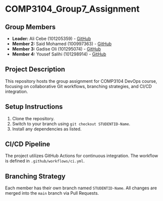 # COMP3104_Group7_Assignment
## Group Members
- **Leader:**  Ali Cebe (101205359) - [GitHub](https://github.com/AliCebe1986)
- **Member 2:** Said Mohamed (100997363) - [GitHub](https://github.com/SaidnDone)
- **Member 3:** Gadise Oli (101295074) - [GitHub](https://github.com/Gadise13)
- **Member 4:** Yousef Salihi (101298914) - [GitHub](https://github.com/YousufSal128)

## Project Description
This repository hosts the group assignment for COMP3104 DevOps course, focusing on
collaborative Git workflows, branching strategies, and CI/CD integration.
## Setup Instructions
1. Clone the repository.
2. Switch to your branch using `git checkout STUDENTID-Name`.
3. Install any dependencies as listed.
## CI/CD Pipeline
The project utilizes GitHub Actions for continuous integration. The workflow is defined
in `.github/workflows/ci.yml`.
## Branching Strategy
Each member has their own branch named `STUDENTID-Name`. All changes are
merged into the `main` branch via Pull Requests.